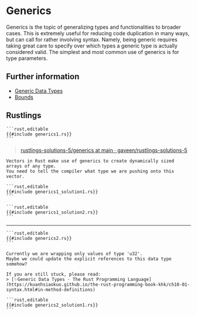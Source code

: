 # Generics

Generics is the topic of generalizing types and functionalities to broader cases.
This is extremely useful for reducing code duplication in many ways, but can call for rather involving syntax.
Namely, being generic requires taking great care to specify over which types a generic type is actually considered valid.
The simplest and most common use of generics is for type parameters.

## Further information

- [Generic Data Types](https://doc.rust-lang.org/stable/book/ch10-01-syntax.html)
- [Bounds](https://doc.rust-lang.org/rust-by-example/generics/bounds.html)

## Rustlings

~~~admonish failure title="generics1" collapsible=true
```rust,editable
{{#include generics1.rs}}
```
~~~

> [rustlings-solutions-5/generics at main · gaveen/rustlings-solutions-5](https://github.com/gaveen/rustlings-solutions-5/tree/main/generics)

~~~admonish tip title="Hint" collapsible=true
Vectors in Rust make use of generics to create dynamically sized arrays of any type.
You need to tell the compiler what type we are pushing onto this vector.
~~~

~~~admonish success title="solution1: &str" collapsible=true
```rust,editable
{{#include generics1_solution1.rs}}
```
~~~

~~~admonish bug title="solution2: String" collapsible=true
```rust,editable
{{#include generics1_solution2.rs}}
```
~~~

---

~~~admonish failure title="generics2" collapsible=true
```rust,editable
{{#include generics2.rs}}
```
~~~

~~~admonish tip title="Hint" collapsible=true
Currently we are wrapping only values of type 'u32'.
Maybe we could update the explicit references to this data type somehow?

If you are still stuck, please read:
> [✨Generic Data Types - The Rust Programming Language](https://kuanhsiaokuo.github.io/the-rust-programming-book-khk/ch10-01-syntax.html#in-method-definitions)
~~~

~~~admonish success title="solution1: convert to use generics" collapsible=true
```rust,editable
{{#include generics2_solution1.rs}}
```
~~~